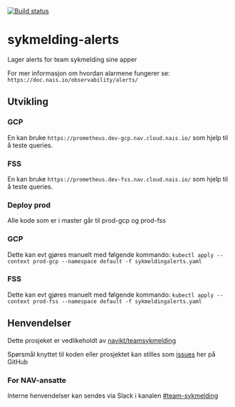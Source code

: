 [![Build status](https://github.com/navikt/sykmelding-alerts/workflows/Deploy%20to%20dev%20and%20prod/badge.svg)](https://github.com/navikt/sykmelding-alerts/workflows/Deploy%20to%20dev%20and%20prod/badge.svg)

# sykmelding-alerts

Lager alerts for team sykmelding sine apper

For mer informasjon om hvordan alarmene fungerer se:
`https://doc.nais.io/observability/alerts/`

## Utvikling
### GCP
En kan bruke `https://prometheus.dev-gcp.nav.cloud.nais.io/` som hjelp til å teste queries.
### FSS
En kan bruke `https://prometheus.dev-fss.nav.cloud.nais.io/` som hjelp til å teste queries.

### Deploy prod
Alle kode som er i master går til prod-gcp og prod-fss
### GCP
Dette kan evt gjøres manuelt med følgende kommando:
`kubectl apply --context prod-gcp --namespace default -f sykmeldingalerts.yaml`
### FSS
Dette kan evt gjøres manuelt med følgende kommando:
`kubectl apply --context prod-fss --namespace default -f sykmeldingalerts.yaml`

## Henvendelser
Dette prosjeket er vedlikeholdt av [navikt/teamsykmelding](CODEOWNERS)

Spørsmål knyttet til koden eller prosjektet kan stilles som
[issues](https://github.com/navikt/teamsykmelding-alerts/issues) her på GitHub

### For NAV-ansatte
Interne henvendelser kan sendes via Slack i kanalen [#team-sykmelding](https://nav-it.slack.com/archives/CMA3XV997)